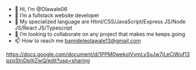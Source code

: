 - 👋 Hi, I’m @Olawale06
- 👀 I’m a fullstack website developer 
- 🌱 My specialized language are Html/CSS/JavaScript/Express JS/Node JS/React JS/Typescript 
- 💞️ I’m looking to collaborate on any project that makes me keeps going 
- 📫 How to reach me bamideleolawale13@gmail.com

https://docs.google.com/document/d/1PPM0wekoIVvmLySvJw7jLeCiWuf13pzpStnDpItjZwQ/edit?usp=sharing

